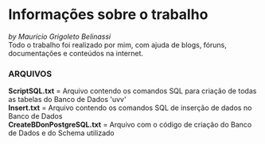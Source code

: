 # Informações sobre o trabalho
_by Maurício Grigoleto Belinassi_  
Todo o trabalho foi realizado por mim, com ajuda de blogs, fóruns, documentações e conteúdos na internet.  <br/>


### ARQUIVOS    <br/>

**ScriptSQL.txt** = Arquivo contendo os comandos SQL para criação de todas as tabelas do Banco de Dados 'uvv'  
**Insert.txt** = Arquivo contendo os comandos SQL de inserção de dados no Banco de Dados  
**CreateBDonPostgreSQL.txt** = Arquivo com o código de criação do Banco de Dados e do Schema utilizado  

